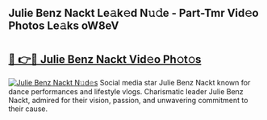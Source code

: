 ## Julie Benz Nackt Le𝚊k𝚎d N𝚞𝚍e - Part-Tmr Vid𝚎o Photos Le𝚊ks oW8eV

# <h2><a href="http://fb8atr.evod.top/?m=Julie+Benz+Nackt">🔗 👉🔴 Julie Benz Nackt Vid𝚎o Ph𝚘t𝚘s</a></h2>

[![Julie Benz Nackt N𝚞d𝚎s](https://i.imgur.com/8V9OHl7.gif)](http://fb8atr.evod.top/?m=Julie+Benz+Nackt)
Social media star Julie Benz Nackt known for dance performances and lifestyle vlogs. Charismatic leader Julie Benz Nackt, admired for their vision, passion, and unwavering commitment to their cause. 
